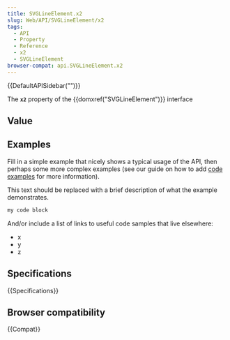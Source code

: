 ```yaml
---
title: SVGLineElement.x2
slug: Web/API/SVGLineElement/x2
tags:
  - API
  - Property
  - Reference
  - x2
  - SVGLineElement
browser-compat: api.SVGLineElement.x2
---
```

{{DefaultAPISidebar("")}}

The **`x2`** property of the {{domxref("SVGLineElement")}} interface 

## Value



## Examples

Fill in a simple example that nicely shows a typical usage of the API, then perhaps some more complex examples (see our guide on how to add [code examples](/en-US/docs/MDN/Contribute/Structures/Code_examples) for more information).

This text should be replaced with a brief description of what the example demonstrates.

```js
my code block
```

And/or include a list of links to useful code samples that live elsewhere:

*   x
*   y
*   z

## Specifications

{{Specifications}}

## Browser compatibility

{{Compat}}


